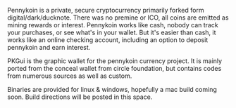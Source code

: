   Pennykoin is a private, secure cryptocurrency primarily forked form digital/dark/ducknote. There was no premine or ICO, all coins are emitted as mining rewards or interest. Pennykoin works like cash, nobody can track your purchases, or see what's in your wallet. But it's easier than cash, it works like an online checking account, including an option to deposit pennykoin and earn interest.
  
  
  PKGui is the graphic wallet for the pennykoin currency project.  It is mainly ported from the conceal wallet from circle foundation, but contains codes from numerous sources as well as custom.  


   Binaries are provided for linux & windows, hopefully a mac build coming soon.  Build directions will be posted in this space.
